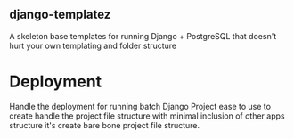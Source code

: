 ## django-templatez
A skeleton base templates for running Django + PostgreSQL
that doesn't hurt your own templating and folder structure

# Deployment
Handle the deployment for running batch Django Project ease to use to create handle the project
file structure with minimal inclusion of other apps structure it's create bare bone project file structure.

